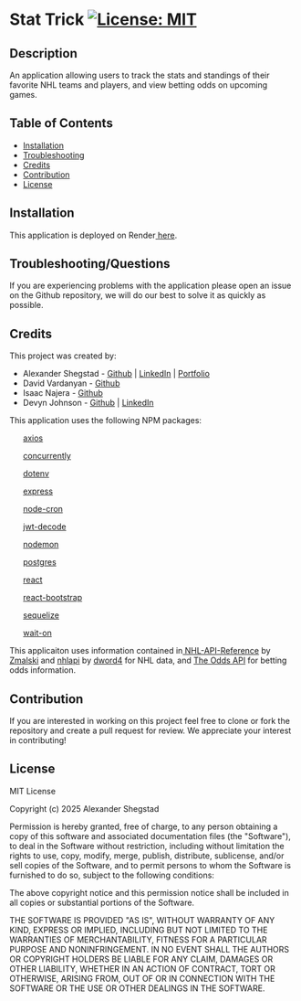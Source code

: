 # Stat Trick [![License: MIT](https://img.shields.io/badge/License-MIT-yellow.svg)](https://opensource.org/licenses/MIT)

## Description
<p>An application allowing users to track the stats and standings of their favorite NHL teams and players, and view betting odds on upcoming games.</p>

## Table of Contents

- [Installation](#installation)
- [Troubleshooting](#troubleshooting)
- [Credits](#credits)
- [Contribution](#contribution)
- [License](#license)

## Installation

<p>This application is deployed on Render<a href="#"> here</a>.</p> 

## Troubleshooting/Questions
<p>If you are experiencing problems with the application please open an issue on the Github repository, we will do our best to solve it as quickly as possible.</p>

## Credits
<p>This project was created by:</p>
<ul>
<li>Alexander Shegstad - <a href="https://github.com/AMShegstad">Github</a> | <a href="https://www.linkedin.com/in/alexander-shegstad/">LinkedIn</a> | <a href="https://alexshegstad.netlify.app/">Portfolio</a></li>
<li>David Vardanyan - <a href="https://github.com/dvard777">Github</a></li>
<li>Isaac Najera - <a href="https://github.com/isaacenajera">Github</a></li>
<li>Devyn Johnson - <a href="https://github.com/DevynJohnson">Github</a> | <a href="https://www.linkedin.com/in/devyn-johnson-a5259213b">LinkedIn</a></li>
</ul>


<p>This application uses the following NPM packages:
<ul><a href="https://www.npmjs.com/package/axios">axios</a></ul>
<ul><a href="https://www.npmjs.com/package/concurrently">concurrently</a></ul>
<ul><a href="https://www.npmjs.com/package/dotenv">dotenv</a></ul>
<ul><a href="https://www.npmjs.com/package/express">express</a></ul>
<ul><a href="https://www.npmjs.com/package/node-cron">node-cron</a></ul>
<ul><a href="https://www.npmjs.com/package/jwt-decode">jwt-decode</a></ul>
<ul><a href="https://www.npmjs.com/package/nodemon">nodemon</a></ul>
<ul><a href="https://www.npmjs.com/package/postgres">postgres</a></ul>
<ul><a href="https://www.npmjs.com/package/react">react</a></ul>
<ul><a href="https://www.npmjs.com/package/react-bootstrap">react-bootstrap</a></ul>
<ul><a href="https://www.npmjs.com/package/sequelize">sequelize</a></ul>
<ul><a href="https://www.npmjs.com/package/wait-on">wait-on</a></ul>
</p>

<p>This applicaiton uses information contained in<a href="https://github.com/Zmalski/NHL-API-Reference"> NHL-API-Reference</a> by <a href="https://github.com/Zmalski">Zmalski</a> and <a href="https://gitlab.com/dword4/nhlapi/">nhlapi</a> by <a href="https://gitlab.com/dword4">dword4</a> for NHL data, and <a href="https://the-odds-api.com/liveapi/guides/v4/#overview">The Odds API</a> for betting odds information.</p>

## Contribution

<p>If you are interested in working on this project feel free to clone or fork the repository and create a pull request for review. We appreciate your interest in contributing!</p>


## License

MIT License

Copyright (c) 2025 Alexander Shegstad

Permission is hereby granted, free of charge, to any person obtaining a copy
of this software and associated documentation files (the "Software"), to deal
in the Software without restriction, including without limitation the rights
to use, copy, modify, merge, publish, distribute, sublicense, and/or sell
copies of the Software, and to permit persons to whom the Software is
furnished to do so, subject to the following conditions:

The above copyright notice and this permission notice shall be included in all
copies or substantial portions of the Software.

THE SOFTWARE IS PROVIDED "AS IS", WITHOUT WARRANTY OF ANY KIND, EXPRESS OR
IMPLIED, INCLUDING BUT NOT LIMITED TO THE WARRANTIES OF MERCHANTABILITY,
FITNESS FOR A PARTICULAR PURPOSE AND NONINFRINGEMENT. IN NO EVENT SHALL THE
AUTHORS OR COPYRIGHT HOLDERS BE LIABLE FOR ANY CLAIM, DAMAGES OR OTHER
LIABILITY, WHETHER IN AN ACTION OF CONTRACT, TORT OR OTHERWISE, ARISING FROM,
OUT OF OR IN CONNECTION WITH THE SOFTWARE OR THE USE OR OTHER DEALINGS IN THE
SOFTWARE.